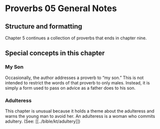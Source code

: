 # Proverbs 05 General Notes
## Structure and formatting

Chapter 5 continues a collection of proverbs that ends in chapter nine.

## Special concepts in this chapter

### My Son
Occasionally, the author addresses a proverb to “my son.” This is not intended to restrict the words of that proverb to only males. Instead, it is simply a form used to pass on advice as a father does to his son.

### Adulteress

This chapter is unusual because it holds a theme about the adulteress and warns the young man to avoid her. An adulteress is a woman who commits adultery. (See: [[../bible/kt/adultery]])